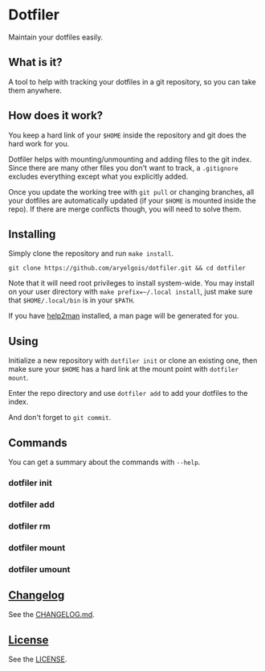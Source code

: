 # Dotfiler

Maintain your dotfiles easily.


## What is it?

A tool to help with tracking your dotfiles
in a git repository,
so you can take them anywhere.


## How does it work?

You keep a hard link of your `$HOME`
inside the repository
and git does the hard work for you.

Dotfiler helps with mounting/unmounting
and adding files to the git index.
Since there are many other files
you don't want to track,
a `.gitignore` excludes everything
except what you explicitly added.

Once you update the working tree
with `git pull` or changing branches,
all your dotfiles are automatically updated
(if your `$HOME` is mounted inside the repo).
If there are merge conflicts though,
you will need to solve them.


## Installing

Simply clone the repository and run `make install`.

    git clone https://github.com/aryelgois/dotfiler.git && cd dotfiler

Note that
it will need root privileges
to install system-wide.
You may install on your user directory
with `make prefix=~/.local install`,
just make sure that
`$HOME/.local/bin` is in your `$PATH`.

If you have [help2man] installed,
a man page will be generated for you.


## Using

Initialize a new repository with `dotfiler init`
or clone an existing one,
then make sure your `$HOME` has a hard link
at the mount point
with `dotfiler mount`.

Enter the repo directory
and use `dotfiler add` to add your dotfiles
to the index.

And don't forget to `git commit`.


## Commands

You can get a summary
about the commands
with `--help`.

### dotfiler init

### dotfiler add

### dotfiler rm

### dotfiler mount

### dotfiler umount


## [Changelog]

See the [CHANGELOG.md][changelog].


## [License]

See the [LICENSE].


[changelog]: CHANGELOG.md
[license]: LICENSE

[help2man]: https://www.gnu.org/software/help2man
